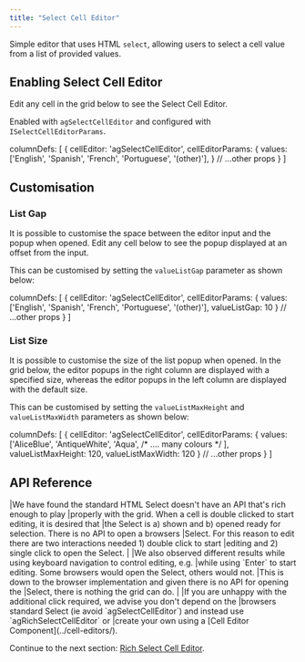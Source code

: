```yaml
---
title: "Select Cell Editor"
---
```


Simple editor that uses HTML `select`, allowing users to select a cell value from a list of provided values.

## Enabling Select Cell Editor

Edit any cell in the grid below to see the Select Cell Editor.

<grid-example title='Select Editor' name='select-editor' type='generated' options='{ "modules": ["clientside"] }'></grid-example>

Enabled with `agSelectCellEditor` and configured with `ISelectCellEditorParams`.

<snippet transform={false}>
columnDefs: [
    {
        cellEditor: 'agSelectCellEditor',
        cellEditorParams: {
            values: ['English', 'Spanish', 'French', 'Portuguese', '(other)'],
        }
        // ...other props
    }
]
</snippet>

## Customisation

### List Gap

It is possible to customise the space between the editor input and the popup when opened. Edit any cell below to see the popup displayed at an offset from the input.

<grid-example title='Select Editor List Gap' name='select-editor-list-gap' type='generated' options='{ "modules": ["clientside"] }'></grid-example>

This can be customised by setting the `valueListGap` parameter as shown below:

<snippet transform={false}>
columnDefs: [
    {
        cellEditor: 'agSelectCellEditor',
        cellEditorParams: {
            values: ['English', 'Spanish', 'French', 'Portuguese', '(other)'],
            valueListGap: 10
        }
        // ...other props
    }
]
</snippet>

### List Size

It is possible to customise the size of the list popup when opened. In the grid below, the editor popups in the right column are displayed with a specified size, whereas the editor popups in the left column are displayed with the default size.

<grid-example title='Select Editor Max Height and Max Width' name='select-editor-max-height-and-width' type='generated' options='{ "modules": ["clientside"] }'></grid-example>

This can be customised by setting the `valueListMaxHeight` and `valueListMaxWidth` parameters as shown below:

<snippet transform={false}>
columnDefs: [
    {
        cellEditor: 'agSelectCellEditor',
        cellEditorParams: {
            values: ['AliceBlue', 'AntiqueWhite', 'Aqua', /* .... many colours */ ],
            valueListMaxHeight: 120,
            valueListMaxWidth: 120
        }
        // ...other props
    }
]
</snippet>


## API Reference

<interface-documentation interfaceName='ISelectCellEditorParams' names='["values", "valueListGap", "valueListMaxHeight", "valueListMaxWidth"]'></interface-documentation>

<note>
|We have found the standard HTML Select doesn't have an API that's rich enough to play
|properly with the grid. When a cell is double clicked to start editing, it is desired that
|the Select is a) shown and b) opened ready for selection. There is no API to open a browsers
|Select. For this reason to edit there are two interactions needed 1) double click to start
|editing and 2) single click to open the Select.
|
|We also observed different results while using keyboard navigation to control editing, e.g.
|while using `Enter` to start editing. Some browsers would open the Select, others would not.
|This is down to the browser implementation and given there is no API for opening the
|Select, there is nothing the grid can do.
|
|If you are unhappy with the additional click required, we advise you don't depend on the
|browsers standard Select (ie avoid `agSelectCellEditor`) and instead use `agRichSelectCellEditor` or
|create your own using a [Cell Editor Component](../cell-editors/).
</note>

Continue to the next section: [Rich Select Cell Editor](../provided-cell-editors-rich-select/).